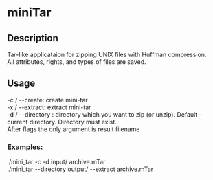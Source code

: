 # miniTar
## Description
Tar-like applicataion for zipping UNIX files with Huffman compression.  
All attributes, rights, and types of files are saved.
## Usage 
-c / --create: create mini-tar  
-x / --extract: extract mini-tar  
-d / --directory <path>: directory which you want to zip (or unzip).
  Default - current directory. Directory must exist.   
After flags the only argument is result filename
### Examples:  
./mini_tar -c -d input/ archive.mTar  
./mini_tar --directory output/ --extract archive.mTar  
